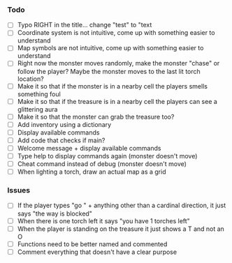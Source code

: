 ### Todo
- [ ] Typo RIGHT in the title... change "test" to "text
- [ ] Coordinate system is not intuitive, come up with something easier to understand
- [ ] Map symbols are not intuitive, come up with something easier to understand
- [ ] Right now the monster moves randomly, make the monster "chase" or follow the player?
Maybe the monster moves to the last lit torch location?
- [ ] Make it so that if the monster is in a nearby cell the players smells something foul
- [ ] Make it so that if the treasure is in a nearby cell the players can see a glittering aura
- [ ] Make it so that the monster can grab the treasure too?
- [ ] Add inventory using a dictionary
- [ ] Display available commands
- [ ] Add code that checks if main?
- [ ] Welcome message + display available commands
- [ ] Type help to display commands again (monster doesn't move)
- [ ] Cheat command instead of debug (monster doesn't move)
- [ ] When lighting a torch, draw an actual map as a grid

### Issues
- [ ] If the player types "go " + anything other than a cardinal direction, it just says "the way is blocked"
- [ ] When there is one torch left it says "you have 1 torches left"
- [ ] When the player is standing on the treasure it just shows a T and not an O
- [ ] Functions need to be better named and commented
- [ ] Comment everything that doesn't have a clear purpose